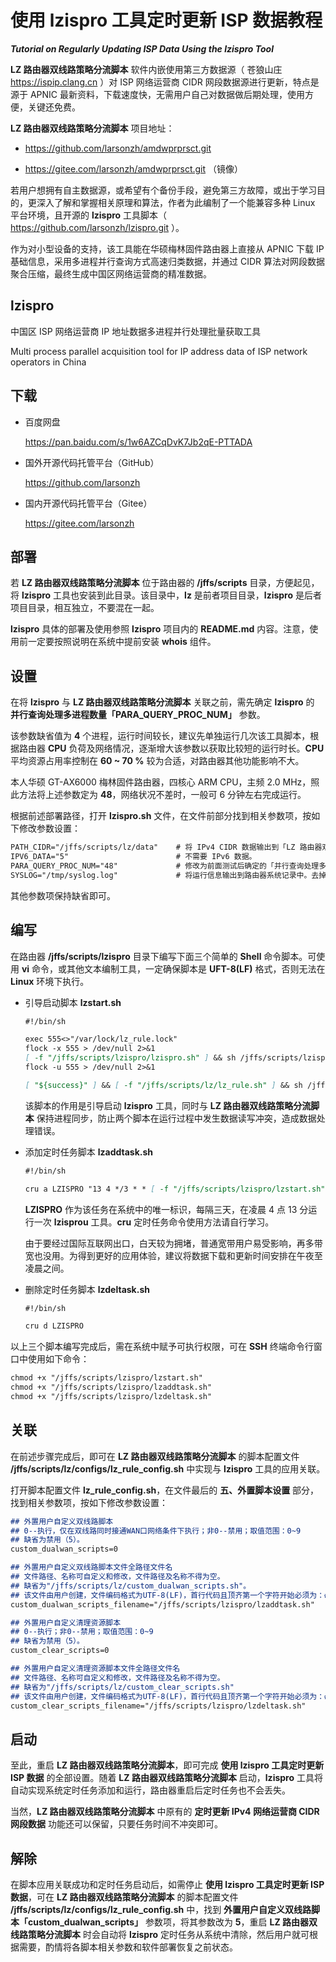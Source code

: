 # 使用 lzispro 工具定时更新 ISP 数据教程

***Tutorial on Regularly Updating ISP Data Using the lzispro Tool***

**LZ 路由器双线路策略分流脚本** 软件内嵌使用第三方数据源（ 苍狼山庄 https://ispip.clang.cn ）对 ISP 网络运营商 CIDR 网段数据源进行更新，特点是源于 APNIC 最新资料，下载速度快，无需用户自己对数据做后期处理，使用方便，关键还免费。

**LZ 路由器双线路策略分流脚本** 项目地址：

- https://github.com/larsonzh/amdwprprsct.git

- https://gitee.com/larsonzh/amdwprprsct.git （镜像）

若用户想拥有自主数据源，或希望有个备份手段，避免第三方故障，或出于学习目的，更深入了解和掌握相关原理和算法，作者为此编制了一个能兼容多种 Linux 平台环境，且开源的 **lzispro** 工具脚本（ https://github.com/larsonzh/lzispro.git ）。

作为对小型设备的支持，该工具能在华硕梅林固件路由器上直接从 APNIC 下载 IP 基础信息，采用多进程并行查询方式高速归类数据，并通过 CIDR 算法对网段数据聚合压缩，最终生成中国区网络运营商的精准数据。

## lzispro

中国区 ISP 网络运营商 IP 地址数据多进程并行处理批量获取工具

Multi process parallel acquisition tool for IP address data of ISP network operators in China

## 下载

- 百度网盘

    https://pan.baidu.com/s/1w6AZCqDvK7Jb2qE-PTTADA

- 国外开源代码托管平台（GitHub）

    https://github.com/larsonzh

- 国内开源代码托管平台（Gitee）

    https://gitee.com/larsonzh

## 部署

若 **LZ 路由器双线路策略分流脚本** 位于路由器的 **/jffs/scripts** 目录，方便起见，将 **lzispro** 工具也安装到此目录。该目录中，**lz** 是前者项目目录，**lzispro** 是后者项目目录，相互独立，不要混在一起。

**lzispro** 具体的部署及使用参照 **lzispro** 项目内的 **README.md** 内容。注意，使用前一定要按照说明在系统中提前安装 **whois** 组件。

## 设置

在将 **lzispro** 与 **LZ 路由器双线路策略分流脚本** 关联之前，需先确定 **lzispro** 的 **并行查询处理多进程数量「PARA_QUERY_PROC_NUM」** 参数。

该参数缺省值为 **4** 个进程，运行时间较长，建议先单独运行几次该工具脚本，根据路由器 **CPU** 负荷及网络情况，逐渐增大该参数以获取比较短的运行时长。**CPU** 平均资源占用率控制在 **60 ~ 70 %** 较为合适，对路由器其他功能影响不大。

本人华硕 GT-AX6000 梅林固件路由器，四核心 ARM CPU，主频 2.0 MHz，照此方法将上述参数定为 **48**，网络状况不差时，一般可 6 分钟左右完成运行。

根据前述部署路径，打开 **lzispro.sh** 文件，在文件前部分找到相关参数项，按如下修改参数设置：

```markdown
PATH_CIDR="/jffs/scripts/lz/data"    # 将 IPv4 CIDR 数据输出到「LZ 路由器双线路策略分流脚本」的 data 目录。
IPV6_DATA="5"                        # 不需要 IPv6 数据。
PARA_QUERY_PROC_NUM="48"             # 修改为前面测试后确定的「并行查询处理多进程数量」，"48" 仅是示例。
SYSLOG="/tmp/syslog.log"             # 将运行信息输出到路由器系统记录中。去掉该行前面的 # 号即可。
```

其他参数项保持缺省即可。

## 编写

在路由器 **/jffs/scripts/lzispro** 目录下编写下面三个简单的 **Shell** 命令脚本。可使用 **vi** 命令，或其他文本编制工具，一定确保脚本是 **UFT-8(LF)** 格式，否则无法在 **Linux** 环境下执行。

- 引导启动脚本 **lzstart.sh**<ul>

```markdown
#!/bin/sh

exec 555<>"/var/lock/lz_rule.lock"
flock -x 555 > /dev/null 2>&1
[ -f "/jffs/scripts/lzispro/lzispro.sh" ] && sh /jffs/scripts/lzispro/lzispro.sh && success="ok"
flock -u 555 > /dev/null 2>&1

[ "${success}" ] && [ -f "/jffs/scripts/lz/lz_rule.sh" ] && sh /jffs/scripts/lz/lz_rule.sh

```

该脚本的作用是引导启动 **lzispro** 工具，同时与 **LZ 路由器双线路策略分流脚本** 保持进程同步，防止两个脚本在运行过程中发生数据读写冲突，造成数据处理错误。</ul>

- 添加定时任务脚本 **lzaddtask.sh**<ul>

```markdown
#!/bin/sh

cru a LZISPRO "13 4 */3 * * [ -f "/jffs/scripts/lzispro/lzstart.sh" ] && sh /jffs/scripts/lzispro/lzstart.sh"

```

**LZISPRO** 作为该任务在系统中的唯一标识，每隔三天，在凌晨 4 点 13 分运行一次 **lzisprou** 工具。**cru** 定时任务命令使用方法请自行学习。

由于要经过国际互联网出口，白天较为拥堵，普通宽带用户易受影响，再多带宽也没用。为得到更好的应用体验，建议将数据下载和更新时间安排在午夜至凌晨之间。</ul>

- 删除定时任务脚本 **lzdeltask.sh**<ul>

```markdown
#!/bin/sh

cru d LZISPRO

```
</ul>

以上三个脚本编写完成后，需在系统中赋予可执行权限，可在 **SSH** 终端命令行窗口中使用如下命令：

```markdown
chmod +x "/jffs/scripts/lzispro/lzstart.sh"
chmod +x "/jffs/scripts/lzispro/lzaddtask.sh"
chmod +x "/jffs/scripts/lzispro/lzdeltask.sh"
```

## 关联

在前述步骤完成后，即可在 **LZ 路由器双线路策略分流脚本** 的脚本配置文件 **/jffs/scripts/lz/configs/lz_rule_config.sh** 中实现与 **lzispro** 工具的应用关联。

打开脚本配置文件 **lz_rule_config.sh**，在文件最后的 **五、外置脚本设置** 部分，找到相关参数项，按如下修改参数设置：

```markdown
## 外置用户自定义双线路脚本
## 0--执行，仅在双线路同时接通WAN口网络条件下执行；非0--禁用；取值范围：0~9
## 缺省为禁用（5）。
custom_dualwan_scripts=0

## 外置用户自定义双线路脚本文件全路径文件名
## 文件路径、名称可自定义和修改，文件路径及名称不得为空。
## 缺省为"/jffs/scripts/lz/custom_dualwan_scripts.sh"。
## 该文件由用户创建，文件编码格式为UTF-8(LF)，首行代码且顶齐第一个字符开始必须为：#!bin/sh
custom_dualwan_scripts_filename="/jffs/scripts/lzispro/lzaddtask.sh"

## 外置用户自定义清理资源脚本
## 0--执行；非0--禁用；取值范围：0~9
## 缺省为禁用（5）。
custom_clear_scripts=0

## 外置用户自定义清理资源脚本文件全路径文件名
## 文件路径、名称可自定义和修改，文件路径及名称不得为空。
## 缺省为"/jffs/scripts/lz/custom_clear_scripts.sh"
## 该文件由用户创建，文件编码格式为UTF-8(LF)，首行代码且顶齐第一个字符开始必须为：#!bin/sh
custom_clear_scripts_filename="/jffs/scripts/lzispro/lzdeltask.sh"

```

## 启动

至此，重启 **LZ 路由器双线路策略分流脚本**，即可完成 **使用 lzispro 工具定时更新 ISP 数据** 的全部设置。随着 **LZ 路由器双线路策略分流脚本** 启动，**lzispro** 工具将自动实现系统定时任务添加和运行，路由器重启后定时任务也不会丢失。

当然，**LZ 路由器双线路策略分流脚本** 中原有的 **定时更新 IPv4 网络运营商 CIDR 网段数据** 功能还可以保留，只要任务时间不冲突即可。

## 解除

在脚本应用关联成功和定时任务启动后，如需停止 **使用 lzispro 工具定时更新 ISP 数据**，可在 **LZ 路由器双线路策略分流脚本**  的脚本配置文件  **/jffs/scripts/lz/configs/lz_rule_config.sh** 中，找到 **外置用户自定义双线路脚本「custom_dualwan_scripts」** 参数项，将其参数改为 **5**，重启 **LZ 路由器双线路策略分流脚本** 时会自动将 **lzispro** 定时任务从系统中清除，然后用户就可根据需要，酌情将各脚本相关参数和软件部署恢复之前状态。
